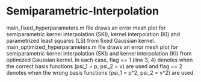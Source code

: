 # Semiparametric-Interpolation

main_fixed_hyperparameters.m file draws an error mesh plot for semiparametric kernel interpolation (SKI), kernel interpolation (KI) and parametrized least squares (LS) from fixed Gaussian kernel.
main_optimized_hyperparameters.m file draws an error mesh plot for semiparametric kernel interpolation (SKI) and kernel interpolation (KI) from optimized Gaussian kernel.
In each case, flag == 1 (line 3, 4) denotes when the correct basis functions (psi_1 = p, psi_2 = v) are used and flag == 2 denotes when the wrong basis functions (psi_1 = p^2, psi_2 = v^2) are used.
